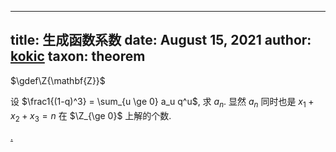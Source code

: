 
---
title: 生成函数系数
date: August 15, 2021
author: [kokic](/kokic.md)
taxon: theorem
---

$\gdef\Z{\mathbf{Z}}$

设 $\frac1{(1-q)^3} = \sum_{u \ge 0} a_u q^u$, 
求 $a_n$. 显然 $a_n$ 同时也是 $x_1+x_2+x_3 = n$ 
在 $\Z_{\ge 0}$ 上解的个数. 

[.](/daily-surf/expand-coefficient-000B.md#:embed)
